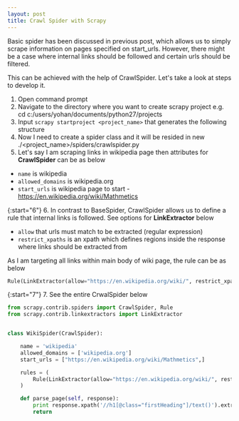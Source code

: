 ```yaml
---
layout: post
title: Crawl Spider with Scrapy 
---
```


Basic spider has been discussed in previous post, which allows us to simply scrape information on pages specified on start_urls. However, there might be a case where internal links should be followed and certain urls should be filtered. 

This can be achieved with the help of CrawlSpider. Let's take a look at steps to develop it.

1. Open command prompt
2. Navigate to the directory where you want to create scrapy project e.g. cd c:/users/yohan/documents/python27/projects
3. Input `scrapy startproject <project_name>` that generates the following structure
4. Now I need to create a spider class and it will be resided in new ./&lt;project_name&gt;/spiders/crawlspider.py
5. Let's say I am scraping links in wikipedia page then attributes for **CrawlSpider** can be as below
* `name` is wikipedia
* `allowed_domains` is wikipedia.org
* `start_urls` is wikipedia page to start - https://en.wikipedia.org/wiki/Mathmetics

{:start="6"}
6. In contrast to BaseSpider, CrawlSpider allows us to define a rule that internal links is followed. See options for **LinkExtractor** below
* `allow` that urls must match to be extracted (regular expression)
* `restrict_xpaths` is an xpath which defines regions inside the response where links should be extracted from 

As I am targeting all links within main body of wiki page, the rule can be as below

```python
Rule(LinkExtractor(allow="https://en.wikipedia.org/wiki/", restrict_xpaths="//div[@class='mw-body']//a"), callback='parse_page', follow=False)
```

{:start="7"}
7. See the entire CrwalSpider below

```python
from scrapy.contrib.spiders import CrawlSpider, Rule
from scrapy.contrib.linkextractors import LinkExtractor


class WikiSpider(CrawlSpider):

    name = 'wikipedia'
    allowed_domains = ['wikipedia.org']
    start_urls = ["https://en.wikipedia.org/wiki/Mathmetics",]

    rules = (
        Rule(LinkExtractor(allow="https://en.wikipedia.org/wiki/", restrict_xpaths="//div[@class='mw-body']//a"), callback='parse_page', follow=False),
    )

    def parse_page(self, response):        
        print response.xpath('//h1[@class="firstHeading"]/text()').extract()
        return
```